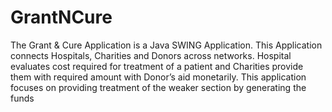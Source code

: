 # GrantNCure
The Grant &amp; Cure Application is a Java SWING Application. This Application connects Hospitals, Charities and Donors across networks. Hospital evaluates cost required for treatment of a patient and Charities provide them with required amount with Donor’s aid monetarily. This application focuses on providing treatment of the weaker section by generating the funds
